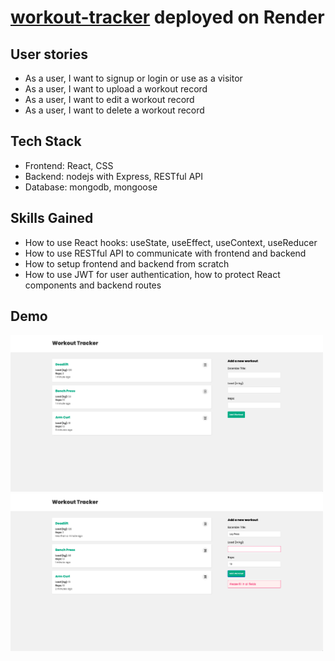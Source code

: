 # [workout-tracker](https://workout-tracker-frontend-1gjy.onrender.com/) deployed on Render

## User stories
* As a user, I want to signup or login or use as a visitor
* As a user, I want to upload a workout record
* As a user, I want to edit a workout record
* As a user, I want to delete a workout record


## Tech Stack
* Frontend: React, CSS
* Backend: nodejs with Express, RESTful API
* Database: mongodb, mongoose

## Skills Gained
* How to use React hooks: useState, useEffect, useContext, useReducer
* How to use RESTful API to communicate with frontend and backend
* How to setup frontend and backend from scratch
* How to use JWT for user authentication, how to protect React components and backend routes

## Demo

<img src="assets/homepage.png" alt="App Screenshot" width="500" />
<img src="assets/input_validation.png" alt="App Screenshot" width="500"/ >



